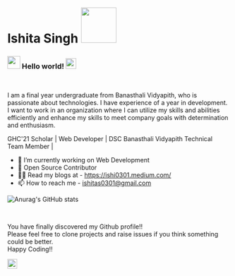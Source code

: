 # Ishita Singh <img src="https://github.com/TheDudeThatCode/TheDudeThatCode/blob/master/Assets/Developer.gif" width="80px">

### <img src="https://github.com/TheDudeThatCode/TheDudeThatCode/blob/master/Assets/Hi.gif" width="29px"> Hello world!&nbsp;<img src="https://github.com/TheDudeThatCode/TheDudeThatCode/blob/master/Assets/Earth.gif" width="24px">

<br />

I am a final year undergraduate from Banasthali Vidyapith, who is passionate about technologies. I have experience of a year in development. I want to work in an organization where I can utilize my skills and abilities efficiently and enhance my skills to meet company goals with determination and enthusiasm.
<br/>

GHC'21 Scholar | Web Developer | DSC Banasthali Vidyapith Technical Team Member | 
<!--
**ishi0301/ishi0301** is a ✨ _special_ ✨ repository because its `README.md` (this file) appears on your GitHub profile.

Here are some ideas to get you started:-->

- 🔭 I’m currently working on Web Development
- 👯 Open Source Contributor 
- 🤷‍♂️ Read my blogs at - https://ishi0301.medium.com/
- 📫 How to reach me -  ishitas0301@gmail.com




![Anurag's GitHub stats](https://github-readme-stats.vercel.app/api?username=ishi0301&show_icons=true&theme=tokyonight)

<br/>

You have finally discovered my Github profile!!
<br/>
Please feel free to clone projects and raise issues if you think something could be better.
<br/>
Happy Coding!!
<br/>


<a href="https://www.linkedin.com/in/ishitas0301/">
  <img align="left" alt="Ishita's LinkdeIN" width="22px" src="https://cdn.jsdelivr.net/npm/simple-icons@v3/icons/linkedin.svg" />
</a>
